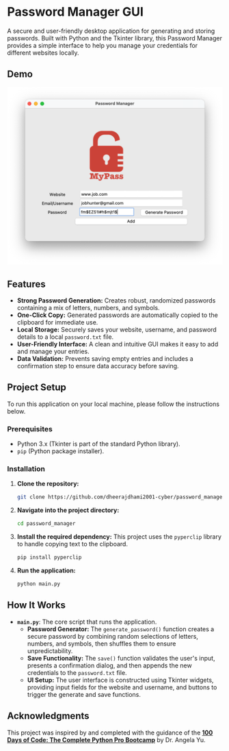 # Password Manager GUI

A secure and user-friendly desktop application for generating and storing passwords. Built with Python and the Tkinter library, this Password Manager provides a simple interface to help you manage your credentials for different websites locally.

## Demo

![Password Manager Demo](demo.png)

## Features

-   **Strong Password Generation:** Creates robust, randomized passwords containing a mix of letters, numbers, and symbols.
-   **One-Click Copy:** Generated passwords are automatically copied to the clipboard for immediate use.
-   **Local Storage:** Securely saves your website, username, and password details to a local `password.txt` file.
-   **User-Friendly Interface:** A clean and intuitive GUI makes it easy to add and manage your entries.
-   **Data Validation:** Prevents saving empty entries and includes a confirmation step to ensure data accuracy before saving.

## Project Setup

To run this application on your local machine, please follow the instructions below.

### Prerequisites

-   Python 3.x (Tkinter is part of the standard Python library).
-   `pip` (Python package installer).

### Installation

1.  **Clone the repository:**
    ```bash
    git clone https://github.com/dheerajdhami2001-cyber/password_manager.git
    ```

2.  **Navigate into the project directory:**
    ```bash
    cd password_manager
    ```

3.  **Install the required dependency:**
    This project uses the `pyperclip` library to handle copying text to the clipboard.
    ```bash
    pip install pyperclip
    ```

4.  **Run the application:**
    ```bash
    python main.py
    ```

## How It Works

-   **`main.py`**: The core script that runs the application.
    -   **Password Generator:** The `generate_password()` function creates a secure password by combining random selections of letters, numbers, and symbols, then shuffles them to ensure unpredictability.
    -   **Save Functionality:** The `save()` function validates the user's input, presents a confirmation dialog, and then appends the new credentials to the `password.txt` file.
    -   **UI Setup:** The user interface is constructed using Tkinter widgets, providing input fields for the website and username, and buttons to trigger the generate and save functions.

## Acknowledgments

This project was inspired by and completed with the guidance of the **[100 Days of Code: The Complete Python Pro Bootcamp](https://www.udemy.com/course/100-days-of-code/)** by Dr. Angela Yu.
